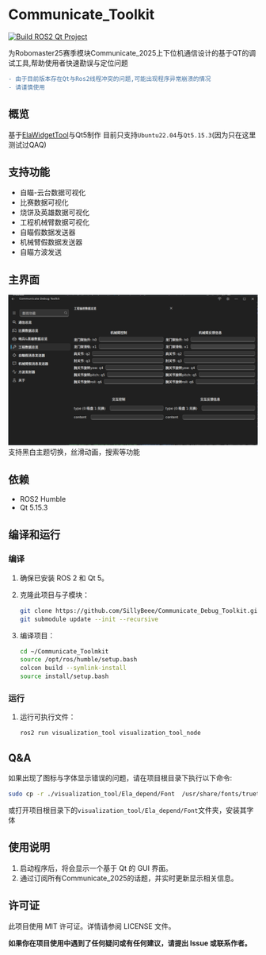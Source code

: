 # Communicate_Toolkit

[![Build ROS2 Qt Project](https://github.com/SillyBeee/Communicate_Debug_Toolkit/actions/workflows/test_CI.yml/badge.svg)](https://github.com/SillyBeee/Communicate_Debug_Toolkit/actions/workflows/test_CI.yml)

为Robomaster25赛季模块Communicate_2025上下位机通信设计的基于QT的调试工具,帮助使用者快速勘误与定位问题

```diff
- 由于目前版本存在Qt与Ros2线程冲突的问题,可能出现程序异常崩溃的情况 
- 请谨慎使用
```

## 概览

基于[ElaWidgetTool](https://github.com/Liniyous/ElaWidgetTools)与Qt5制作
目前只支持```Ubuntu22.04```与```Qt5.15.3```(因为只在这里测试过QAQ)

## 支持功能

- 自瞄-云台数据可视化
- 比赛数据可视化
- 烧饼及英雄数据可视化
- 工程机械臂数据可视化
- 自瞄假数据发送器
- 机械臂假数据发送器
- 自瞄方波发送

## 主界面

![主界面示例图](/assets/主界面示例.png)
支持黑白主题切换，丝滑动画，搜索等功能

## 依赖

- ROS2 Humble
- Qt 5.15.3

## 编译和运行

### 编译

1. 确保已安装 ROS 2 和 Qt 5。
2. 克隆此项目与子模块：

    ```bash
    git clone https://github.com/SillyBeee/Communicate_Debug_Toolkit.git
    git submodule update --init --recursive
    ```

3. 编译项目：

    ```bash
    cd ~/Communicate_Toolmkit
    source /opt/ros/humble/setup.bash
    colcon build --symlink-install
    source install/setup.bash
    ```

### 运行

1. 运行可执行文件：

    ```bash
    ros2 run visualization_tool visualization_tool_node
    ```

## Q&A

如果出现了图标与字体显示错误的问题，请在项目根目录下执行以下命令:

```bash
sudo cp -r ./visualization_tool/Ela_depend/Font  /usr/share/fonts/truetype
```

或打开项目根目录下的```visualization_tool/Ela_depend/Font```文件夹，安装其字体

## 使用说明

1. 启动程序后，将会显示一个基于 Qt 的 GUI 界面。
2. 通过订阅所有Communicate_2025的话题，并实时更新显示相关信息。

## 许可证

此项目使用 MIT 许可证。详情请参阅 LICENSE 文件。

**如果你在项目使用中遇到了任何疑问或有任何建议，请提出 Issue 或联系作者。**
